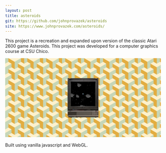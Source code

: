 ```yaml
---
layout: post
title: asteroids
git: https://github.com/johnprovazek/asteroids
site: https://www.johnprovazek.com/asteroids/
---
```


This project is a recreation and expanded upon version of the classic Atari 2600 game Asteroids. This project was developed for a computer graphics course at CSU Chico.

[![asteroids](../public/asteroids.png)](https://www.johnprovazek.com/asteroids)

Built using vanilla javascript and WebGL.
